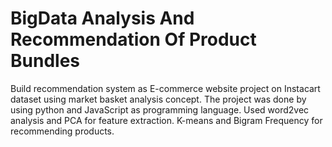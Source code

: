 # BigData Analysis And Recommendation Of Product Bundles
 Build recommendation system as E-commerce website project on Instacart dataset using market basket analysis concept. The project was done by using python and JavaScript as programming language. Used word2vec analysis and PCA for feature extraction. K-means and Bigram Frequency for recommending products.
